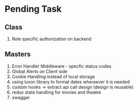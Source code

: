 # Pending Task

## Class

1. Role specific authorization on backend

## Masters

1. Error Handler Middleware - specfic status codes
2. Global Alerts on Client side
3. Cookie Handling instead of local storage
4. using luxon library to format dates whereever it is needed
5. custom hooks -> extract api call design (design is reusable)
6. redux state handling for movies and theatre
7. swagger
